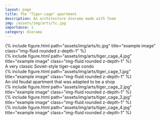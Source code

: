```yaml
---
layout: page
title: The "Tiger-cage" apartment
description: An architecture diorama made with foam
img: /assets/img/arts/tc.jpg
importance: 1
category: diorama
---
```

<div class="row justify-content-sm-center">
    <div class="col-sm-6 mt-3 mt-md-0">
        {% include figure.html path="assets/img/arts/tc.jpg" title="example image" class="img-fluid rounded z-depth-1" %}
    </div>
    <div class="col-sm-6 mt-3 mt-md-0">
        {% include figure.html path="assets/img/arts/tiger_cage_4.jpg" title="example image" class="img-fluid rounded z-depth-1" %}
    </div>
</div>
<div class="caption">
    A very classic Soviet-style tiger-cage condo
</div>

 <div class="row">
    <div class="col-sm mt-3 mt-md-0">
        {% include figure.html path="assets/img/arts/tiger_cage_1.jpg" title="example image" class="img-fluid rounded z-depth-1" %}
    </div>
</div>
<div class="caption">
    An old feudal apartment that was adapted to be a shop
</div>

 <div class="row">
    <div class="col-sm mt-3 mt-md-0">
        {% include figure.html path="assets/img/arts/tiger_cage_2.jpg" title="example image" class="img-fluid rounded z-depth-1" %}
    </div>
</div>
<div class="caption">
</div>

 <div class="row">
    <div class="col-sm mt-3 mt-md-0">
        {% include figure.html path="assets/img/arts/tiger_cage_3.jpg" title="example image" class="img-fluid rounded z-depth-1" %}
    </div>
</div>
<div class="caption">
</div>

 <div class="row">
    <div class="col-sm mt-3 mt-md-0">
        {% include figure.html path="assets/img/arts/tiger_cage_4.jpg" title="example image" class="img-fluid rounded z-depth-1" %}
    </div>
</div>
<div class="caption">
</div>

